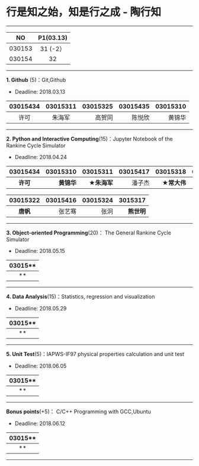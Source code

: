 # 行是知之始，知是行之成 - 陶行知

---
|  NO    | P1(03.13) | 
|:------:|:---------:|
| 030153 |  31 (-2） |
| 030154 |  32       |
---

**1. Github** (5)：Git,Github

* Deadline: 2018.03.13

|03015434 |03015311 | 03015325 | 03015435 |03015310  |
|:-------:|:-------:|---------:|---------:|---------:|
| 许可    |  朱海军  |  高贺同  |  陈悦欣   | 黄锦华   |
---


**2. Python and Interactive Computing**(15)：Jupyter Notebook of the Rankine Cycle Simulator 

* Deadline: 2018.04.24


|03015434 |03015310    | 03015311   | 03015417 | 03015318   | 03015435 | 03015414  | 03015325  |03015329|
|:-------:|-----------:|-----------:|---------:|-----------:|---------:|----------:|----------:|------:|
| **许可**    | **黄锦华**  | **★朱海军** |  潘子杰   | **★常大伟** | 陈悦欣  | 王瑄     | 高贺同     | 蒋铮   | 

| 03015322 |03015416 | 03015324 |3015317 |
|:---------:|-------:|---------:|--------:|
| **唐帆** |  张艺骞  | 张泂     |  **熊世明**  | 
---

**3. Object-oriented Programming**(20)： The General Rankine Cycle Simulator

* Deadline: 2018.05.15


|03015**  |
|:--------:| 
|  **  | 
---

**4. Data Analysis**(15)：Statistics, regression and visualization

* Deadline: 2018.05.29


|03015**  |
|:--------:| 
|  **  | 
---

**5. Unit Test**(5)：IAPWS-IF97 physical properties calculation and unit test  

* Deadline: 2018.06.05

|03015**  |
|:--------:| 
|  **  | 
---

**Bonus points**(+5)： C/C++ Programming with GCC,Ubuntu  

* Deadline: 2018.06.12


|03015**  |
|:--------:| 
|  **  | 
---